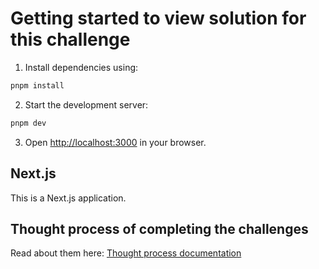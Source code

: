 # Getting started to view solution for this challenge
1. Install dependencies using:
```bash  
pnpm install
```   

2. Start the development server:
```bash 
pnpm dev
```

3. Open [http://localhost:3000](http://localhost:3000) in your browser.

## Next.js
This is a Next.js application.

## Thought process of completing the challenges
Read about them here: [Thought process documentation](thoughtprocess.md)

